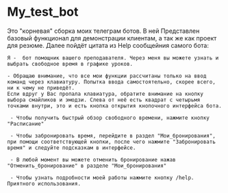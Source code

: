 # My_test_bot

Это "корневая" сборка моих телеграм ботов. В ней Представлен базовый функционал для демонстрации 
клиентам, а так же как проект для резюме. Далее пойдёт цитата из Help сообщейния самого бота:

```
Я -  бот помощник вашего преподавателя. Через меня вы можете узнать и выбрать свободное время в графике уроков.

- Обращаю внимание, что все мои функции рассчитаны только на ввод команд через клавиатуру. Попытка ввода самостоятельно, скорее всего, ни к чему не приведёт.
Если вдруг у Вас пропала клавиатура, обратите внимание на кнопку выбора смайликов и эмодзи. Слева от неё есть квадрат с четырьмя точками внутри, это и есть кнопка открытия кнопочного интерфейса бота.

 - Чтобы получить быстрый обзор свободного времени, нажмите кнопку "Расписание" 

 - Чтобы забронировать время, перейдите в раздел "Мои_бронирования", при помощи соответствующей кнопки, после чего нажмите "Забронировать время" и следуйте подсказкам в интерфейсе.

 - В любой момент вы можете отменить бронирование нажав "Отменить_бронирование" в разделе "Мои_бронирования"

 - Чтобы узнать подробности моей работы нажмите кнопку /help.
Приятного использования.
```